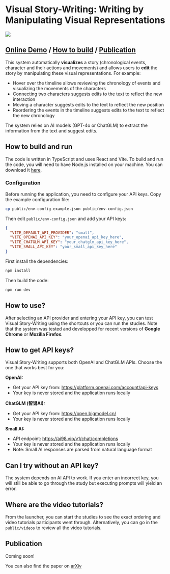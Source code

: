 # Visual Story-Writing: Writing by Manipulating Visual Representations
<img src="demo.gif">

## [Online Demo](https://damienmasson.com/VisualStoryWriting) / [How to build](#how-to-build-and-run) / [Publication](#publication)

This system automatically **visualizes** a story (chronological events, character and their actions and movements) and allows users to **edit** the story by manipulating these visual representations. For example:
- Hover over the timeline allows reviewing the chronology of events and visualizing the movements of the characters
- Connecting two characters suggests edits to the text to reflect the new interaction
- Moving a character suggests edits to the text to reflect the new position
- Reordering the events in the timeline suggests edits to the text to reflect the new chronology

The system relies on AI models (GPT-4o or ChatGLM) to extract the information from the text and suggest edits.


## How to build and run
The code is written in TypeScript and uses React and Vite. To build and run the code, you will need to have Node.js installed on your machine. You can download it [here](https://nodejs.org/en/download/).

### Configuration
Before running the application, you need to configure your API keys. Copy the example configuration file:
```bash
cp public/env-config-example.json public/env-config.json
```

Then edit `public/env-config.json` and add your API keys:
```json
{
  "VITE_DEFAULT_API_PROVIDER": "small",
  "VITE_OPENAI_API_KEY": "your_openai_api_key_here",
  "VITE_CHATGLM_API_KEY": "your_chatglm_api_key_here",
  "VITE_SMALL_API_KEY": "your_small_api_key_here"
}
```

First install the dependencies:
```bash
npm install
```
Then build the code:
```bash
npm run dev
```


## How to use?
After selecting an API provider and entering your API key, you can test Visual Story-Writing using the shortcuts or you can run the studies.
Note that the system was tested and developped for recent versions of **Google Chrome** or **Mozilla Firefox**.


## How to get API keys?
Visual Story-Writing supports both OpenAI and ChatGLM APIs. Choose the one that works best for you:

**OpenAI:**
- Get your API key from: https://platform.openai.com/account/api-keys
- Your key is never stored and the application runs locally

**ChatGLM (智谱AI):**
- Get your API key from: https://open.bigmodel.cn/
- Your key is never stored and the application runs locally

**Small AI:**
- API endpoint: https://ai98.vip/v1/chat/completions
- Your key is never stored and the application runs locally
- Note: Small AI responses are parsed from natural language format


## Can I try without an API key?
The system depends on AI API to work. If you enter an incorrect key, you will still be able to go through the study but executing prompts will yield an error.


## Where are the video tutorials?
From the launcher, you can start the studies to see the exact ordering and video tutorials participants went through.
Alternatively, you can go in the ``public/videos`` to review all the video tutorials.

## Publication
Coming soon!

You can also find the paper on [arXiv](https://arxiv.org/abs/2410.07486)